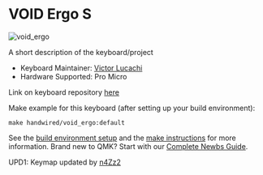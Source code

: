 # VOID Ergo S

![void_ergo](https://i.imgur.com/aQ571vc.jpg)

A short description of the keyboard/project

* Keyboard Maintainer: [Victor Lucachi](https://github.com/victorlucachi)
* Hardware Supported: Pro Micro

Link on keyboard repository [here](https://github.com/victorlucachi/void_ergo)

Make example for this keyboard (after setting up your build environment):

    make handwired/void_ergo:default

See the [build environment setup](https://docs.qmk.fm/#/getting_started_build_tools) and the [make instructions](https://docs.qmk.fm/#/getting_started_make_guide) for more information. Brand new to QMK? Start with our [Complete Newbs Guide](https://docs.qmk.fm/#/newbs).

UPD1: Keymap updated by [n4Zz2](https://github.com/n4Zz2)

